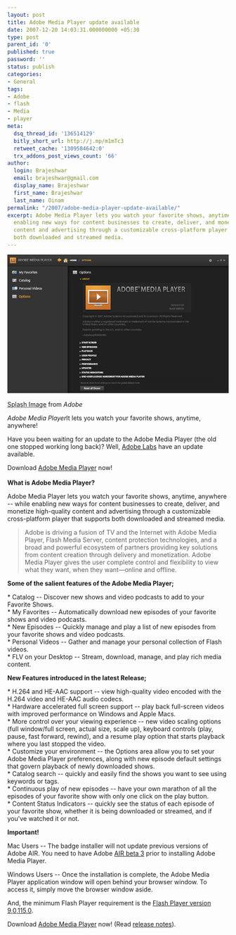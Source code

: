 ```yaml
---
layout: post
title: Adobe Media Player update available
date: 2007-12-20 14:03:31.000000000 +05:30
type: post
parent_id: '0'
published: true
password: ''
status: publish
categories:
- General
tags:
- Adobe
- flash
- Media
- player
meta:
  dsq_thread_id: '136514129'
  bitly_short_url: http://j.mp/m1mTc3
  retweet_cache: '1309584642:0'
  trx_addons_post_views_count: '66'
author:
  login: Brajeshwar
  email: brajeshwar@gmail.com
  display_name: Brajeshwar
  first_name: Brajeshwar
  last_name: Oinam
permalink: "/2007/adobe-media-player-update-available/"
excerpt: Adobe Media Player lets you watch your favorite shows, anytime, anywhere—while
  enabling new ways for content businesses to create, deliver, and monetize high-quality
  content and advertising through a customizable cross-platform player that supports
  both downloaded and streamed media.
---
```

<div class="figure"><img src="/static/2007/12/adobe-media-player.jpg" alt="Adobe Media Player" />
<p class="credit"><abbr class="type" title="Image">Splash Image</abbr> from <cite>Adobe</cite></p>
<p class="caption"><em class="title">Adobe Media Player</em>It lets you watch your favorite shows, anytime, anywhere!</p>
</div>
<p>Have you been waiting for an update to the Adobe Media Player (the old one stopped working long back)? Well, <a href="http://labs.adobe.com/">Adobe Labs</a> have an update available.</p>
<p>Download <a href="http://labs.adobe.com/technologies/mediaplayer/">Adobe Media Player</a> now!<br />
<!--more--><br />
<strong>What is Adobe Media Player?</strong></p>
<p>Adobe Media Player lets you watch your favorite shows, anytime, anywhere -- while enabling new ways for content businesses to create, deliver, and monetize high-quality content and advertising through a customizable cross-platform player that supports both downloaded and streamed media.</p>
<blockquote><p>Adobe is driving a fusion of TV and the Internet with Adobe Media Player, Flash Media Server, content protection technologies, and a broad and powerful ecosystem of partners providing key solutions from content creation through delivery and monetization. Adobe Media Player gives the user complete control and flexibility to view what they want, when they want&mdash;online and offline.</p></blockquote>
<p><strong>Some of the salient features of the Adobe Media Player;</strong></p>
<p>* Catalog -- Discover new shows and video podcasts to add to your Favorite Shows.<br />
* My Favorites -- Automatically download new episodes of your favorite shows and video podcasts.<br />
* New Episodes -- Quickly manage and play a list of new episodes from your favorite shows and video podcasts.<br />
* Personal Videos -- Gather and manage your personal collection of Flash videos.<br />
* FLV on your Desktop -- Stream, download, manage, and play rich media content.</p>
<p><strong>New Features introduced in the latest Release;</strong></p>
<p>* H.264 and HE-AAC support -- view high-quality video encoded with the H.264 video and HE-AAC audio codecs.<br />
* Hardware accelerated full screen support -- play back full-screen videos with improved performance on Windows and Apple Macs.<br />
* More control over your viewing experience -- new video scaling options (full window/full screen, actual size, scale up), keyboard controls (play, pause, fast forward, rewind), and a resume play option that starts playback where you last stopped the video.<br />
* Customize your environment -- the Options area allow you to set your Adobe Media Player preferences, along with new episode default settings that govern playback of newly downloaded shows.<br />
* Catalog search -- quickly and easily find the shows you want to see using keywords or tags.<br />
* Continuous play of new episodes -- have your own marathon of all the episodes of your favorite show with only one click on the play button.<br />
* Content Status Indicators -- quickly see the status of each episode of your favorite show, whether it is being downloaded or streamed, and if you've watched it or not.</p>
<p><span class="codeRed"><strong>Important!</strong></span></p>
<p>Mac Users -- The badge installer will not update previous versions of Adobe AIR. You need to have Adobe <a href="http://labs.adobe.com/downloads/air.html">AIR beta 3</a> prior to installing Adobe Media Player.</p>
<p>Windows Users -- Once the installation is complete, the Adobe Media Player application window will open behind your browser window. To access it, simply move the browser window aside.</p>
<p>And, the minimum Flash Player requirement is the <a href="http://www.adobe.com/go/flashplayer/">Flash Player version 9,0,115,0</a>.</p>
<p>Download <a href="http://labs.adobe.com/technologies/mediaplayer/">Adobe Media Player</a> now! (Read <a href="http://download.macromedia.com/pub/labs/mediaplayer/releasenotes_p2_122007.pdf">release notes</a>).</p>
